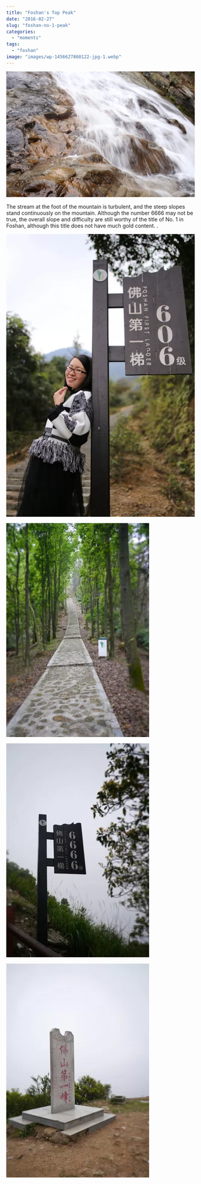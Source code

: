 ```yaml
---
title: "Foshan's Top Peak"
date: "2016-02-27"
slug: "foshan-no-1-peak"
categories: 
  - "moments"
tags: 
  - "foshan"
image: "images/wp-1456627860122-jpg-1.webp"
---
```


![](images/wp-1456627412866-1024x683.webp "wp-1456627412866")

The stream at the foot of the mountain is turbulent, and the steep slopes stand continuously on the mountain. Although the number 6666 may not be true, the overall slope and difficulty are still worthy of the title of No. 1 in Foshan, although this title does not have much gold content. .



![](images/wp-1456627421990-jpg.webp "wp-1456627421990")

![](images/wp-1456627834290-jpg.webp "wp-1456627834290")

![](images/wp-1456627825208-jpg.webp "wp-1456627825208")

![](images/wp-1456627860122-jpg.webp "wp-1456627860122")
